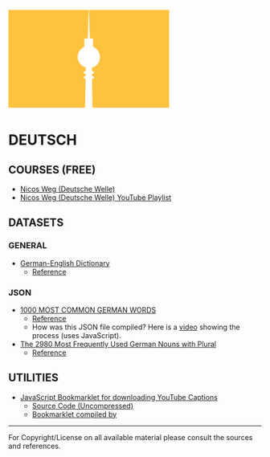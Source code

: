 ![](./assets/BerlinBerlin.png)

# DEUTSCH

## COURSES (FREE)

- [Nicos Weg (Deutsche Welle)](https://learngerman.dw.com/en/nicos-weg/c-36519789)
- [Nicos Weg (Deutsche Welle) YouTube Playlist](https://www.youtube.com/playlist?list=PLs7zUO7VPyJ5DV1iBRgSw2uDl832n0bLg)

## DATASETS

### GENERAL

- [German-English Dictionary](./data/de-en.txt)
    - [Reference](http://dict.tu-chemnitz.de/)

### JSON

- [1000 MOST COMMON GERMAN WORDS](./data/1000.most.common.german.words.json)
    - [Reference](https://1000mostcommonwords.com/1000-most-common-german-words/)
    - How was this JSON file compiled? Here is a [video](https://www.youtube.com/watch?v=eDn663zhdhY) showing the process (uses JavaScript). 
- [The 2980 Most Frequently Used German Nouns with Plural](./data/frequent.nouns.neri.json) 
    - [Reference](http://frequencylists.blogspot.com/2016/01/the-2980-most-frequently-used-german.html)

## UTILITIES

- [JavaScript Bookmarklet for downloading YouTube Captions](./utils/youtube.captions.download.min.js)
    - [Source Code (Uncompressed)](./utils/youtube.captions.download.js)
    - [Bookmarklet compiled by](https://chriszarate.github.io/bookmarkleter/)

---

For Copyright/License on all available material please consult the sources and references.
